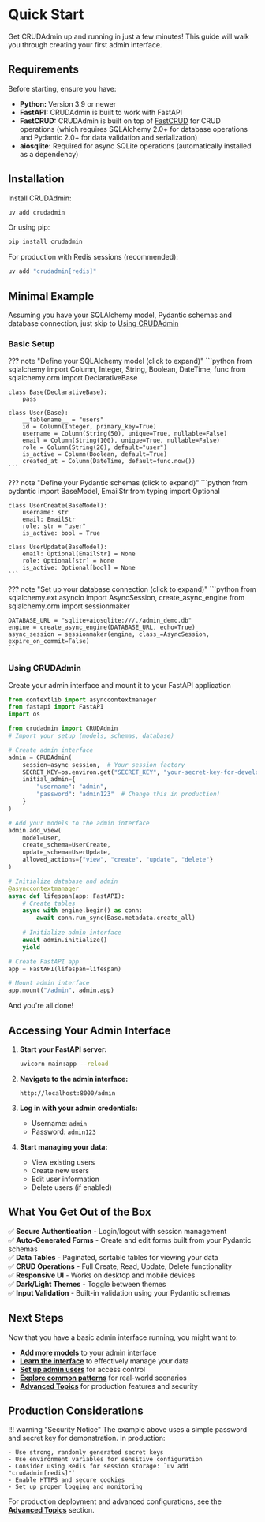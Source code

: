 # Quick Start

Get CRUDAdmin up and running in just a few minutes! This guide will walk you through creating your first admin interface.

## Requirements

Before starting, ensure you have:

* **Python:** Version 3.9 or newer
* **FastAPI:** CRUDAdmin is built to work with FastAPI
* **FastCRUD:** CRUDAdmin is built on top of [FastCRUD](https://github.com/benavlabs/fastcrud) for CRUD operations (which requires SQLAlchemy 2.0+ for database operations and Pydantic 2.0+ for data validation and serialization)
* **aiosqlite:** Required for async SQLite operations (automatically installed as a dependency)

## Installation

Install CRUDAdmin:

```sh
uv add crudadmin
```

Or using pip:

```sh
pip install crudadmin
```

For production with Redis sessions (recommended):

```sh
uv add "crudadmin[redis]"
```

## Minimal Example

Assuming you have your SQLAlchemy model, Pydantic schemas and database connection, just skip to [Using CRUDAdmin](#using-crudadmin)

### Basic Setup

??? note "Define your SQLAlchemy model (click to expand)"
    ```python
    from sqlalchemy import Column, Integer, String, Boolean, DateTime, func
    from sqlalchemy.orm import DeclarativeBase
    
    class Base(DeclarativeBase):
        pass

    class User(Base):
        __tablename__ = "users"
        id = Column(Integer, primary_key=True)
        username = Column(String(50), unique=True, nullable=False)
        email = Column(String(100), unique=True, nullable=False)
        role = Column(String(20), default="user")
        is_active = Column(Boolean, default=True)
        created_at = Column(DateTime, default=func.now())
    ```

??? note "Define your Pydantic schemas (click to expand)"
    ```python
    from pydantic import BaseModel, EmailStr
    from typing import Optional
    
    class UserCreate(BaseModel):
        username: str
        email: EmailStr
        role: str = "user"
        is_active: bool = True

    class UserUpdate(BaseModel):
        email: Optional[EmailStr] = None
        role: Optional[str] = None
        is_active: Optional[bool] = None
    ```

??? note "Set up your database connection (click to expand)"
    ```python
    from sqlalchemy.ext.asyncio import AsyncSession, create_async_engine
    from sqlalchemy.orm import sessionmaker
    
    DATABASE_URL = "sqlite+aiosqlite:///./admin_demo.db"
    engine = create_async_engine(DATABASE_URL, echo=True)
    async_session = sessionmaker(engine, class_=AsyncSession, expire_on_commit=False)
    ```

### Using CRUDAdmin

Create your admin interface and mount it to your FastAPI application

```python title="main.py"
from contextlib import asynccontextmanager
from fastapi import FastAPI
import os

from crudadmin import CRUDAdmin
# Import your setup (models, schemas, database)

# Create admin interface
admin = CRUDAdmin(
    session=async_session,  # Your session factory
    SECRET_KEY=os.environ.get("SECRET_KEY", "your-secret-key-for-development"),
    initial_admin={
        "username": "admin",
        "password": "admin123"  # Change this in production!
    }
)

# Add your models to the admin interface
admin.add_view(
    model=User,
    create_schema=UserCreate,
    update_schema=UserUpdate,
    allowed_actions={"view", "create", "update", "delete"}
)

# Initialize database and admin
@asynccontextmanager
async def lifespan(app: FastAPI):
    # Create tables
    async with engine.begin() as conn:
        await conn.run_sync(Base.metadata.create_all)
    
    # Initialize admin interface
    await admin.initialize()
    yield

# Create FastAPI app
app = FastAPI(lifespan=lifespan)

# Mount admin interface
app.mount("/admin", admin.app)
```

And you're all done! 

## Accessing Your Admin Interface

1. **Start your FastAPI server:**
    ```bash
    uvicorn main:app --reload
    ```

2. **Navigate to the admin interface:**
    ```
    http://localhost:8000/admin
    ```

3. **Log in with your admin credentials:**
    - Username: `admin`
    - Password: `admin123`

4. **Start managing your data:**
    - View existing users
    - Create new users  
    - Edit user information
    - Delete users (if enabled)

## What You Get Out of the Box

✅ **Secure Authentication** - Login/logout with session management  
✅ **Auto-Generated Forms** - Create and edit forms built from your Pydantic schemas  
✅ **Data Tables** - Paginated, sortable tables for viewing your data  
✅ **CRUD Operations** - Full Create, Read, Update, Delete functionality  
✅ **Responsive UI** - Works on desktop and mobile devices  
✅ **Dark/Light Themes** - Toggle between themes  
✅ **Input Validation** - Built-in validation using your Pydantic schemas  

## Next Steps

Now that you have a basic admin interface running, you might want to:

- **[Add more models](usage/adding-models.md)** to your admin interface
- **[Learn the interface](usage/interface.md)** to effectively manage your data
- **[Set up admin users](usage/admin-users.md)** for access control
- **[Explore common patterns](usage/common-patterns.md)** for real-world scenarios
- **[Advanced Topics](advanced/overview.md)** for production features and security

## Production Considerations

!!! warning "Security Notice"
    The example above uses a simple password and secret key for demonstration. In production:
    
    - Use strong, randomly generated secret keys
    - Use environment variables for sensitive configuration
    - Consider using Redis for session storage: `uv add "crudadmin[redis]"`
    - Enable HTTPS and secure cookies
    - Set up proper logging and monitoring

For production deployment and advanced configurations, see the **[Advanced Topics](advanced/overview.md)** section.